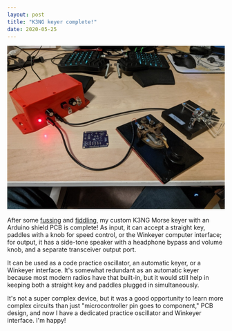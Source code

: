 ```yaml
---
layout: post
title: "K3NG keyer complete!"
date: 2020-05-25
---
```


![Finished K3NG keyer project](/assets/2020-05-25-k3ng-finished.jpg)

After some [fussing](/2020/05/02/pcb-design.html) and
[fiddling](/2020/05/19/pcb-troubleshooting.html), my custom K3NG Morse keyer with an Arduino shield
PCB is complete! As input, it can accept a straight key, paddles with a knob for speed control, or
the Winkeyer computer interface; for output, it has a side-tone speaker with a headphone bypass and
volume knob, and a separate transceiver output port.

It can be used as a code practice oscillator, an automatic keyer, or a Winkeyer interface. It's
somewhat redundant as an automatic keyer because most modern radios have that built-in, but it would
still help in keeping both a straight key and paddles plugged in simultaneously.

It's not a super complex device, but it was a good opportunity to learn more complex circuits than
just "microcontroller pin goes to component," PCB design, and now I have a dedicated practice
oscillator and Winkeyer interface. I'm happy!
